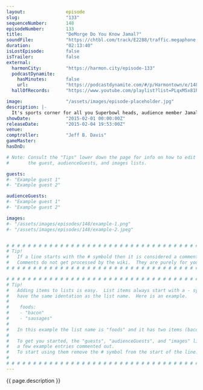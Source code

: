 ```yaml
---
layout:               episode
slug:                 "133"
sequenceNumber:       148
episodeNumber:        133
title:                "DeMorge Do You Know Jamal?"
soundFile:            "https://chtbl.com/track/E2288/traffic.megaphone.fm/STA6058998457.mp3"
duration:             "02:13:40"
isLostEpisode:        false
isTrailer:            false
external:
  harmonCity:         "https://harmon.city/episode-133"
  podcastDynamite:
    hasMinutes:       false
    url:              "https://podcastdynamite.com/#/p/Harmontown/e/148/133"
  hallOfRecords:      "https://www.youtube.com/playlist?list=PLqxM5x81hNObM3_6gs_cXtRt-IGoZuxKE"

image:                "/assets/images/episode-placeholder.jpg"
description: |-
  It's sports corner for all you Superbowl heads, audience member Jamal sheds some light on race and ShadowRun is in full effect.
showDate:             "2015-02-01 00:00:00Z"
releaseDate:          "2015-02-04 19:53:00Z"
venue:                
comptroller:          "Jeff B. Davis"
gameMaster:           
hasDnD:               

# Note: Consult the "Tips" lower down the page for info on how to edit
#       the guest, audienceGuests, and images lists.

guests:
#- "Example guest 1"
#- "Example guest 2"

audienceGuests:
#- "Example guest 1"
#- "Example guest 2"

images:
#- "/assets/images/episodes/148/example-1.png"
#- "/assets/images/episodes/148/example-2.jpeg"


# # # # # # # # # # # # # # # # # # # # # # # # # # # # # # # # # # # # # # # # # # # # #
# Tip!
#   If a line starts with the # symbold then it is considered a comment.
#   Comments do not get processed by the wiki.  They are purely for your information.
# # # # # # # # # # # # # # # # # # # # # # # # # # # # # # # # # # # # # # # # # # # # #

# # # # # # # # # # # # # # # # # # # # # # # # # # # # # # # # # # # # # # # # # # # # #
# Tip!
#   Adding items to lists is easy.  List items always start with a - symbol and have
#   have the same identation as the list name.  Here is an example.
#
#    foods:
#    - "bacon"
#    - "sausages"
#
#   In this example the list name is "foods" and it has two items (bacon, and sausages).
#
#   To get you started, the "guests", "audienceGuests", and "images" lists below have
#   a few example entries commented out.
#   To start using them remove the # symbol from the start of the line.
#
# # # # # # # # # # # # # # # # # # # # # # # # # # # # # # # # # # # # # # # # # # # # #
---
```


<!-- The episode description will be rendered here -->
{{ page.description }}

<!-- Add your content BELOW here -->
<!-- vvvvvvvvvvvvvvvvvvvvvvvvvvv -->




<!-- ^^^^^^^^^^^^^^^^^^^^^^^^^^^ -->
<!-- Add your content ABOVE here -->

<!-- The episode gallery will be rendered here -->